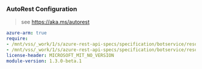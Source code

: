 ### AutoRest Configuration

> see https://aka.ms/autorest

``` yaml
azure-arm: true
require:
- /mnt/vss/_work/1/s/azure-rest-api-specs/specification/botservice/resource-manager/readme.md
- /mnt/vss/_work/1/s/azure-rest-api-specs/specification/botservice/resource-manager/readme.go.md
license-header: MICROSOFT_MIT_NO_VERSION
module-version: 1.3.0-beta.1
```